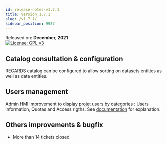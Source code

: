 ```yaml
---
id: release-notes-v1.7.1
title: Version 1.7.1
slug: /v1.7.1/
sidebar_position: 9987
---
```


Released on: **December, 2021**  
[![License: GPL v3](https://img.shields.io/badge/License-GPLv3-blue.svg)](https://www.gnu.org/licenses/gpl-3.0)

## Catalog consultation & configuration

REGARDS catalog can be configured to allow sorting on datasets entities as well as data entities.

## Users management

Admin HMI improvement to display projet users by categories : Users information, Quotas and  Access rigths. See [documentation](/docs/user-guide/project-configuration/users#consultation-modification--suppression) for explanation.


## Others improvements & bugfix

- More than 14 tickets closed

